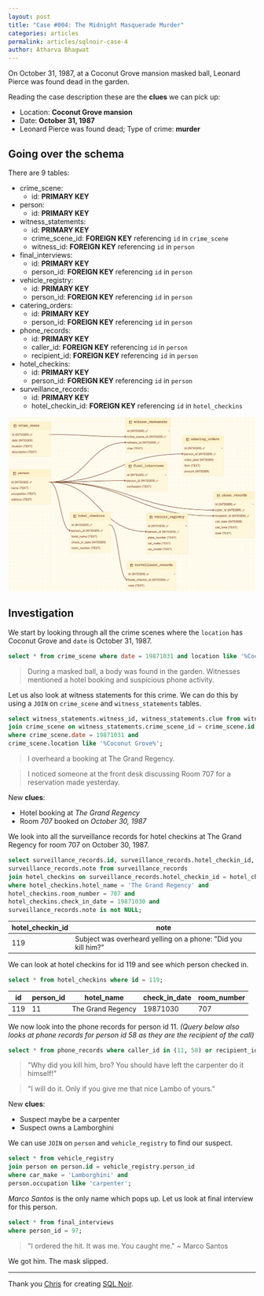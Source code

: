 ```yaml
---
layout: post
title: "Case #004: The Midnight Masquerade Murder"
categories: articles
permalink: articles/sqlnoir-case-4
author: Atharva Bhagwat
---
```

<!-- markdownlint-disable MD032 MD033 -->

On October 31, 1987, at a Coconut Grove mansion masked ball, Leonard Pierce was found dead in the garden.

Reading the case description these are the **clues** we can pick up:

- Location: **Coconut Grove mansion**
- Date: **October 31, 1987**
- Leonard Pierce was found dead; Type of crime: **murder**

## Going over the schema

There are 9 tables:
- crime_scene:
  - id: **PRIMARY KEY**
- person:
  - id: **PRIMARY KEY**
- witness_statements:
  - id: **PRIMARY KEY**
  - crime_scene_id: **FOREIGN KEY** referencing `id` in `crime_scene`
  - witness_id: **FOREIGN KEY** referencing `id` in `person`
- final_interviews:
  - id: **PRIMARY KEY**
  - person_id: **FOREIGN KEY** referencing `id` in `person`
- vehicle_registry:
  - id: **PRIMARY KEY**
  - person_id: **FOREIGN KEY** referencing `id` in `person`
- catering_orders:
  - id: **PRIMARY KEY**
  - person_id: **FOREIGN KEY** referencing `id` in `person`
- phone_records:
  - id: **PRIMARY KEY**
  - caller_id: **FOREIGN KEY** referencing `id` in `person`
  - recipient_id: **FOREIGN KEY** referencing `id` in `person`
- hotel_checkins:
  - id: **PRIMARY KEY**
  - person_id: **FOREIGN KEY** referencing `id` in `person`
- surveillance_records:
  - id: **PRIMARY KEY**
  - hotel_checkin_id: **FOREIGN KEY** referencing `id` in `hotel_checkins`

<img src='/assets/images/articles/sqlnoir_case4/schema.png' alt='case4_schema'>

## Investigation

We start by looking through all the crime scenes where the `location` has Coconut Grove and `date` is October 31, 1987.

```sql
select * from crime_scene where date = 19871031 and location like '%Coconut Grove%';
```

> During a masked ball, a body was found in the garden. Witnesses mentioned a hotel booking and suspicious phone activity.

Let us also look at witness statements for this crime. We can do this by using a `JOIN` on `crime_scene` and `witness_statements` tables.

```sql
select witness_statements.witness_id, witness_statements.clue from witness_statements 
join crime_scene on witness_statements.crime_scene_id = crime_scene.id 
where crime_scene.date = 19871031 and 
crime_scene.location like '%Coconut Grove%';
```

> I overheard a booking at The Grand Regency.

> I noticed someone at the front desk discussing Room 707 for a reservation made yesterday.

New **clues**:
- Hotel booking at *The Grand Regency*
- Room *707* booked on *October 30, 1987*

We look into all the surveillance records for hotel checkins at The Grand Regency for room 707 on October 30, 1987.

```sql
select surveillance_records.id, surveillance_records.hotel_checkin_id, 
surveillance_records.note from surveillance_records 
join hotel_checkins on surveillance_records.hotel_checkin_id = hotel_checkins.id
where hotel_checkins.hotel_name = 'The Grand Regency' and 
hotel_checkins.room_number = 707 and
hotel_checkins.check_in_date = 19871030 and
surveillance_records.note is not NULL;
```

| hotel_checkin_id | note |
|----|----|
| 119 | Subject was overheard yelling on a phone: "Did you kill him?" |

We can look at hotel checkins for id 119 and see which person checked in.

```sql
select * from hotel_checkins where id = 119;
```

| id | person_id | hotel_name | check_in_date | room_number |
|----|----|----|----|----|
| 119 | 11 | The Grand Regency | 19871030 | 707 |

We now look into the phone records for person id 11. *(Query below also looks at phone records for person id 58 as they are the recipient of the call)*

```sql
select * from phone_records where caller_id in (11, 58) or recipient_id in (11, 58);
```

> "Why did you kill him, bro? You should have left the carpenter do it himself!"

> "I will do it. Only if you give me that nice Lambo of yours."

New **clues**:
- Suspect maybe be a carpenter
- Suspect owns a Lamborghini

We can use `JOIN` on `person` and `vehicle_registry` to find our suspect.

```sql
select * from vehicle_registry 
join person on person.id = vehicle_registry.person_id 
where car_make = 'Lamborghini' and 
person.occupation like 'carpenter';
```

*Marco Santos* is the only name which pops up. Let us look at final interview for this person.

```sql
select * from final_interviews
where person_id = 97;
```

> "I ordered the hit. It was me. You caught me." ~ Marco Santos

We got him. The mask slipped.

----

Thank you [Chris](https://github.com/hristo2612) for creating [SQL Noir](https://www.sqlnoir.com/).
